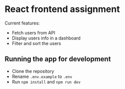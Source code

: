 # React frontend assignment

Current features:

- Fetch users from API
- Display users info in a dashboard
- Filter and sort the users

## Running the app for development

- Clone the repository
- Rename `.env.example` to `.env`
- Run `npm install` and `npm run dev`
